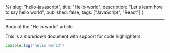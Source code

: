 %{
slug: "hello-javascript",
title: "Hello world",
description: "Let's learn how to say hello world",
published: false,
tags: ["JavaScript", "React"]
}

---

Body of the "Hello world" article.

This is a _markdown_ document with support for code highlighters:

```javascript
console.log("hello world")
```